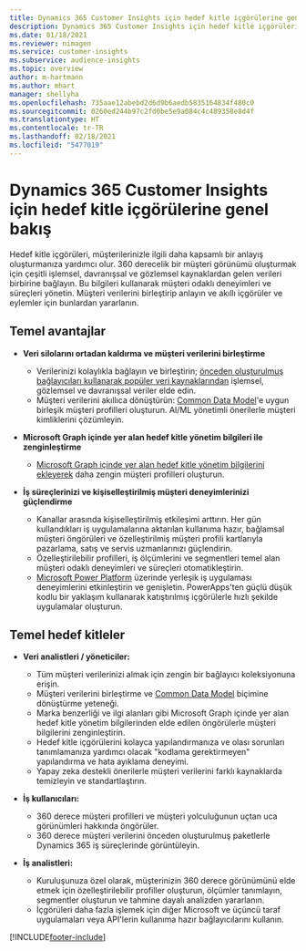```yaml
---
title: Dynamics 365 Customer Insights için hedef kitle içgörülerine genel bakış
description: Dynamics 365 Customer Insights için hedef kitle içgörülerine genel bakış.
ms.date: 01/18/2021
ms.reviewer: nimagen
ms.service: customer-insights
ms.subservice: audience-insights
ms.topic: overview
author: m-hartmann
ms.author: mhart
manager: shellyha
ms.openlocfilehash: 735aae12abebd2d6d9b6aedb5835164834f480c0
ms.sourcegitcommit: 0260ed244b97c2fd0be5e9a084c4c489358e8d4f
ms.translationtype: HT
ms.contentlocale: tr-TR
ms.lasthandoff: 02/18/2021
ms.locfileid: "5477019"
---
```

# <a name="audience-insights-for-dynamics-365-customer-insights-overview"></a>Dynamics 365 Customer Insights için hedef kitle içgörülerine genel bakış

Hedef kitle içgörüleri, müşterilerinizle ilgili daha kapsamlı bir anlayış oluşturmanıza yardımcı olur. 360 derecelik bir müşteri görünümü oluşturmak için çeşitli işlemsel, davranışsal ve gözlemsel kaynaklardan gelen verileri birbirine bağlayın. Bu bilgileri kullanarak müşteri odaklı deneyimleri ve süreçleri yönetin. Müşteri verilerini birleştirip anlayın ve akıllı içgörüler ve eylemler için bunlardan yararlanın.

## <a name="main-benefits"></a>Temel avantajlar 

- **Veri silolarını ortadan kaldırma ve müşteri verilerini birleştirme**

  - Verilerinizi kolaylıkla bağlayın ve birleştirin; [önceden oluşturulmuş bağlayıcıları kullanarak popüler veri kaynaklarından](data-sources.md) işlemsel, gözlemsel ve davranışsal veriler elde edin.
  - Müşteri verilerini akıllıca dönüştürün: [Common Data Model](https://docs.microsoft.com/common-data-model/)'e uygun birleşik müşteri profilleri oluşturun. AI/ML yönetimli önerilerle müşteri kimliklerini çözümleyin.

- **Microsoft Graph içinde yer alan hedef kitle yönetim bilgileri ile zenginleştirme**

  - [Microsoft Graph içinde yer alan hedef kitle yönetim bilgilerini ekleyerek](enrichment-microsoft-graph.md) daha zengin müşteri profilleri oluşturun.  

- **İş süreçlerinizi ve kişiselleştirilmiş müşteri deneyimlerinizi güçlendirme**

  - Kanallar arasında kişiselleştirilmiş etkileşimi arttırın. Her gün kullandıkları iş uygulamalarına aktarılan kullanıma hazır, bağlamsal müşteri öngörüleri ve özelleştirilmiş müşteri profili kartlarıyla pazarlama, satış ve servis uzmanlarınızı güçlendirin.
  - Özelleştirilebilir profilleri, iş ölçümlerini ve segmentleri temel alan müşteri odaklı deneyimleri ve süreçleri otomatikleştirin.
  - [Microsoft Power Platform](https://powerplatform.microsoft.com/) üzerinde yerleşik iş uygulaması deneyimlerini etkinleştirin ve genişletin. PowerApps'ten güçlü düşük kodlu bir yaklaşım kullanarak katıştırılmış içgörülerle hızlı şekilde uygulamalar oluşturun.  

## <a name="key-audiences"></a>Temel hedef kitleler

- **Veri analistleri / yöneticiler:**

  - Tüm müşteri verilerinizi almak için zengin bir bağlayıcı koleksiyonuna erişin.
  - Müşteri verilerini birleştirme ve [Common Data Model](https://docs.microsoft.com/common-data-model/) biçimine dönüştürme yeteneği.
  - Marka benzerliği ve ilgi alanları gibi Microsoft Graph içinde yer alan hedef kitle yönetim bilgilerinden elde edilen öngörülerle müşteri bilgilerini zenginleştirin.
  - Hedef kitle içgörülerini kolayca yapılandırmanıza ve olası sorunları tanımlamanıza yardımcı olacak "kodlama gerektirmeyen" yapılandırma ve hata ayıklama deneyimi.
  - Yapay zeka destekli önerilerle müşteri verilerini farklı kaynaklarda temizleyin ve standartlaştırın.  

- **İş kullanıcıları:**

  - 360 derece müşteri profilleri ve müşteri yolculuğunun uçtan uca görünümleri hakkında öngörüler.
  - 360 derece müşteri verilerini önceden oluşturulmuş paketlerle Dynamics 365 iş süreçlerinde görüntüleyin.

- **İş analistleri:**

  - Kuruluşunuza özel olarak, müşterinizin 360 derece görünümünü elde etmek için özelleştirilebilir profiller oluşturun, ölçümler tanımlayın, segmentler oluşturun ve tahmine dayalı analizden yararlanın.  
  - İçgörüleri daha fazla işlemek için diğer Microsoft ve üçüncü taraf uygulamaları veya API'lerin kullanıma hazır bağlayıcılarını kullanın.


[!INCLUDE[footer-include](../includes/footer-banner.md)]